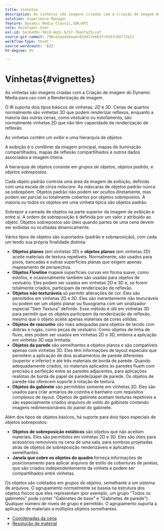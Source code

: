 ```yaml
---
title: Vinhetas
description: As vinhetas são imagens criadas com a Criação de imagem do Dynamic Media para uso com a Renderização de imagem.
solution: Experience Manager
feature: Dynamic Media Classic,SDK/API
role: Developer,User
exl-id: 5e1be99c-58c0-4e3c-bc57-7be5fa25ccef
source-git-commit: 790ce3aa4e9aadc019d17e663fc93d7c69772b23
workflow-type: tm+mt
source-wordcount: '622'
ht-degree: 0%

---
```


# Vinhetas{#vignettes}

As vinhetas são imagens criadas com a Criação de imagem do Dynamic Media para uso com a Renderização de imagem.

O IR suporta dois tipos básicos de vinhetas: *2D* e *3D*. Cenas de quartos normalmente são vinhetas 3D que podem renderizar reflexos, enquanto a maioria das outras cenas, como vestuário ou estofamento, são normalmente vinhetas 2D que não têm capacidade de renderização de reflexão.

As vinhetas contêm um *exibir* e uma hierarquia de *objetos*.

A exibição é o contêiner da imagem principal, mapas de iluminação compartilhados, mapas de reflexão compartilhados e outros dados associados à imagem inteira.

A hierarquia de objetos consiste em *grupos de objetos*, *objetos padrão*, e *objetos sobrepostos*.

Cada objeto padrão controla uma área da imagem de exibição, definida com uma escala de cinza *máscara*. As máscaras de objetos padrão nunca se sobrepõem. Objetos padrão não podem ser ocultos diretamente, mas podem ser parcial ou totalmente cobertos por objetos sobrepostos. A maioria ou todos os objetos em uma vinheta típica são objetos padrão.

Sobrepor a camada de objetos na parte superior da imagem da exibição e entre si. A ordem de sobreposição é definida por um valor z atribuído ao objeto. Objetos sobrepostos são úteis quando partes de uma cena devem ser exibidas ou ocultadas dinamicamente.

Vários tipos de objetos são suportados (padrão e sobreposição), com cada um tendo sua própria finalidade distinta:

* **Objetos planos** (em vinhetas 3D) e **objetos planos** (em vinhetas 2D) aceite materiais de textura repetíveis. Normalmente, são usados para pisos, bancadas e outras superfícies planas que exigem apenas mapeamento de perspectiva.
* **Objetos Flowline** mapeie superfícies curvas em forma suave, como estofos, e ocasionalmente também são usadas para objetos de vestuário. Eles podem ser usados em vinhetas 2D e 3D e, se forem totalmente criados, participam da renderização de reflexão.
* **Objetos não texturáveis** só permitir alterações de cor. Eles são permitidos em vinhetas 2D e 3D. Eles são inerentemente não texturáveis ou podem ser um objeto planar ou fluxograma com um sinalizador especial &quot;Sem Textura&quot; definido. Esse método é útil em vinhetas 3D para permitir que os objetos participem da renderização de reflexão, mesmo que o objeto aceite apenas materiais de cores sólidas.
* **Objetos de rascunho** são mais adequadas para objetos de tecido com dobras e rugas, como peças de vestuário. Como objetos de linha de fluxo, eles podem ser usados em vinhetas 2D e 3D, embora a aplicação em vinhetas 3D seja limitada.
* **Objetos da parede** são semelhantes a objetos planos e são compatíveis apenas com vinhetas 3D. Eles têm informações de layout especiais que permitem a aplicação de dois acabamentos de parede diferentes (superior e inferior) e até três materiais de borda de parede. Quando adequadamente criados, os materiais aplicados às paredes fluem com precisão e perfeição entre as paredes adjacentes, para aplicações realistas de borda de papel de parede/papel de parede. Os objetos de parede não oferecem suporte à rotação de textura.
* **Objetos do gabinete** são permitidos somente em vinhetas 3D. Eles são usados para criar armários de cozinha e banheiro com requisitos complexos de layout. Objetos de gabinete aceitam texturas repetíveis e são especialmente criados *arquivos de estilo do gabinete* contendo imagens redimensionáveis do painel do gabinete.

Além dos tipos de objetos básicos, há suporte para dois tipos especiais de objetos sobrepostos:

* **Objetos de sobreposição estáticos** são objetos que não aceitam materiais. Eles são permitidos em vinhetas 2D e 3D. Eles são úteis para acessórios removíveis na cena de uma sala, para sombras projetadas atrás de objetos de sobreposição renderizáveis e aplicativos semelhantes.
* **Janela que cobre os objetos do quadro** forneça informações de posicionamento para aplicar arquivos de estilo de coberturas de janelas, que são criados independentemente da vinheta e podem ser compartilhados entre vinhetas.

Os objetos são coletados em *grupos de objetos*, semelhante a um sistema de arquivos. O agrupamento normalmente se baseia na estrutura dos objetos físicos que eles representam (por exemplo, um grupo &quot;Todos os gabinetes&quot; pode conter &quot;Gabinetes de base&quot; e &quot;Gabinetes de parede&quot;). Qualquer número de níveis de grupo é permitido. O agrupamento suporta a aplicação de materiais a múltiplos objetos semelhantes.

* [Coordenadas da cena](c-ir-scene-coordinates.md)
* [Resolução de material](c-ir-material-resolution.md)
